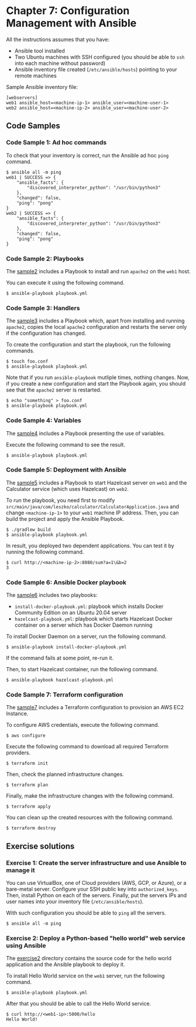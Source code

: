 # Chapter 7: Configuration Management with Ansible

All the instructions assumes that you have:
* Ansible tool installed
* Two Ubuntu machines with SSH configured (you should be able to `ssh` into each machine without password)
* Ansible inventory file created (`/etc/ansible/hosts`) pointing to your remote machines

Sample Ansible inventory file:

	[webservers]
	web1 ansible_host=<machine-ip-1> ansible_user=<machine-user-1>
	web2 ansible_host=<machine-ip-2> ansible_user=<machine-user-2>

## Code Samples

### Code Sample 1: Ad hoc commands

To check that your inventory is correct, run the Ansible ad hoc `ping` command.

	$ ansible all -m ping
	web1 | SUCCESS => {
	    "ansible_facts": {
	        "discovered_interpreter_python": "/usr/bin/python3"
	    },
	    "changed": false,
	    "ping": "pong"
	}
	web2 | SUCCESS => {
	    "ansible_facts": {
	        "discovered_interpreter_python": "/usr/bin/python3"
	    },
	    "changed": false,
	    "ping": "pong"
	}

### Code Sample 2: Playbooks

The [sample2](sample2) includes a Playbook to install and run `apache2` on the `web1` host.

You can execute it using the following command.

	$ ansible-playbook playbook.yml

### Code Sample 3: Handlers

The [sample3](sample3) includes a Playbook which, apart from installing and running `apache2`, copies the local `apache2` configuration and restarts the server only if the configuration has changed.

To create the configuration and start the playbook, run the following commands.

	$ touch foo.conf
	$ ansible-playbook playbook.yml

Note that if you run `ansible-playbook` mutliple times, nothing changes. Now, if you create a new configuration and start the Playbook again, you should see that the `apache2` server is restarted.

	$ echo "something" > foo.conf
	$ ansible-playbook playbook.yml

### Code Sample 4: Variables

The [sample4](sample4) includes a Playbook presenting the use of variables.

Execute the following command to see the result.

	$ ansible-playbook playbook.yml

### Code Sample 5: Deployment with Ansible

The [sample5](sample5) includes a Playbook to start Hazelcast server on `web1` and the Calculator service (which uses Hazelcast) on `web2`.

To run the playbook, you need first to modify `src/main/java/com/leszko/calculator/CalculatorApplication.java` and change `<machine-ip-1>` to your `web1` machine IP address. Then, you can build the project and apply the Ansible Playbook.

	$ ./gradlew build
	$ ansible-playbook playbook.yml

In result, you deployed two dependent applications. You can test it by running the following command.

	$ curl http://<machine-ip-2>:8080/sum?a=1\&b=2
	3

### Code Sample 6: Ansible Docker playbook

The [sample6](sample6) includes two playbooks:
 * `install-docker-playbook.yml`: playbook which installs Docker Community Edition on an Ubuntu 20.04 server
 * `hazelcast-playbook.yml`: playbook which starts Hazelcast Docker container on a server which has Docker Daemon running

 To install Docker Daemon on a server, run the following command.

	$ ansible-playbook install-docker-playbook.yml

If the command fails at some point, re-run it.

Then, to start Hazelcast container, run the following command.

	$ ansible-playbook hazelcast-playbook.yml

### Code Sample 7: Terraform configuration

The [sample7](sample7) includes a Terraform configuration to provision an AWS EC2 Instance.

To configure AWS credentials, execute the following command.

	$ aws configure

Execute the following command to download all required Terraform providers.

	$ terraform init

Then, check the planned infrastructure changes.

	$ terraform plan

Finally, make the infrastructure changes with the following command.

	$ terraform apply

You can clean up the created resources with the following command.

	$ terraform destroy

## Exercise solutions

### Exercise 1: Create the server infrastructure and use Ansible to manage it

You can use VirtualBox, one of Cloud providers (AWS, GCP, or Azure), or a bare-metal server. Configure your SSH public key into `authorized_keys`. Then, install Python on each of the servers. Finally, put the servers IPs and user names into your inventory file (`/etc/ansible/hosts`).

With such configuration you should be able to `ping` all the servers.

	$ ansible all -m ping

### Exercise 2: Deploy a Python-based "hello world" web service using Ansible

The [exercise2](exercise2) directory contains the source code for the hello world application and the Ansible playbook to deploy it.

To install Hello World service on the `web1` server, run the following command.

	$ ansible-playbook playbook.yml

After that you should be able to call the Hello World service.

	$ curl http://<web1-ip>:5000/hello
	Hello World!

